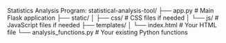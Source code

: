 Statistics Analysis Program:
statistical-analysis-tool/
├── app.py                 # Main Flask application
├── static/
│   ├── css/               # CSS files if needed
│   └── js/                # JavaScript files if needed
├── templates/
│   └── index.html         # Your HTML file
└── analysis_functions.py  # Your existing Python functions